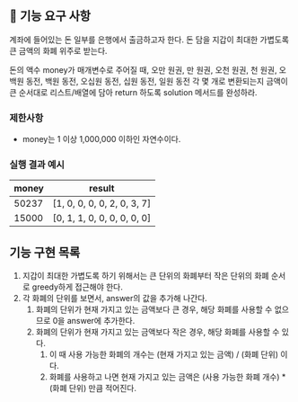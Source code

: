 ## 🚀 기능 요구 사항

계좌에 들어있는 돈 일부를 은행에서 출금하고자 한다. 돈 담을 지갑이 최대한 가볍도록 큰 금액의 화폐 위주로 받는다.

돈의 액수 money가 매개변수로 주어질 때, 오만 원권, 만 원권, 오천 원권, 천 원권, 오백원 동전, 백원 동전, 오십원 동전, 십원 동전, 일원 동전 각 몇 개로 변환되는지 금액이 큰 순서대로 리스트/배열에 담아 return 하도록 solution 메서드를 완성하라.

### 제한사항

- money는 1 이상 1,000,000 이하인 자연수이다.

### 실행 결과 예시

| money | result |
| --- | --- |
| 50237	| [1, 0, 0, 0, 0, 2, 0, 3, 7] |
| 15000	| [0, 1, 1, 0, 0, 0, 0, 0, 0] |


## 기능 구현 목록
1. 지갑이 최대한 가볍도록 하기 위해서는 큰 단위의 화폐부터 작은 단위의 화폐 순서로 greedy하게 접근해야 한다.
2. 각 화폐의 단위를 보면서, answer의 값을 추가해 나간다.
    1. 화폐의 단위가 현재 가지고 있는 금액보다 큰 경우, 해당 화폐를 사용할 수 없으므로 0을 answer에 추가한다.
    2. 화폐의 단위가 현재 가지고 있는 금액보다 작은 경우, 해당 화폐를 사용할 수 있다.
        1. 이 때 사용 가능한 화폐의 개수는 (현재 가지고 있는 금액) / (화폐 단위) 이다.
        2. 화폐를 사용하고 나면 현재 가지고 있는 금액은 (사용 가능한 화폐 개수) * (화폐 단위) 만큼 적어진다.